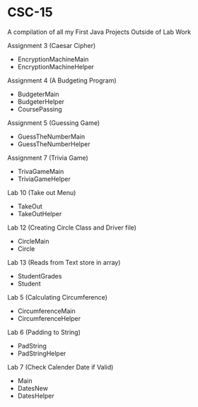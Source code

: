 # CSC-15
A compilation of all my First Java Projects Outside of Lab Work

Assignment 3 (Caesar Cipher) 
  - EncryptionMachineMain
  - EncryptionMachineHelper

Assignment 4 (A Budgeting Program)
  - BudgeterMain
  - BudgeterHelper
  - CoursePassing

Assignment 5 (Guessing Game)
  - GuessTheNumberMain
  - GuessTheNumberHelper

Assignment 7 (Trivia Game)
  - TrivaGameMain
  - TriviaGameHelper

Lab 10 (Take out Menu)
  - TakeOut
  - TakeOutHelper

Lab 12 (Creating Circle Class and Driver file)
  - CircleMain
  - Circle

Lab 13 (Reads from Text store in array)
  - StudentGrades
  - Student

Lab 5 (Calculating Circumference)
  - CircumferenceMain  
  - CircumferenceHelper


Lab 6 (Padding to String)
  - PadString
  - PadStringHelper

Lab 7 (Check Calender Date if Valid)
  - Main  
  - DatesNew
  - DatesHelper

    
